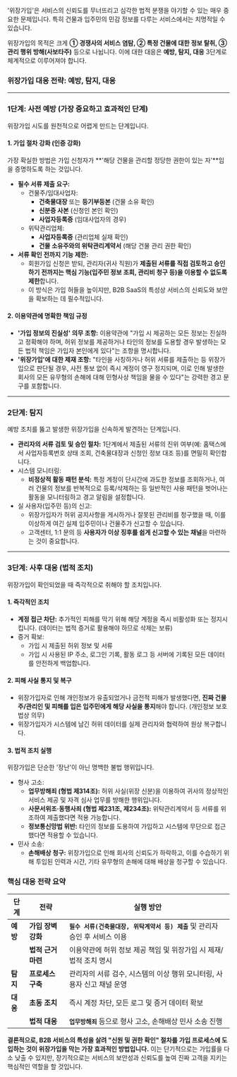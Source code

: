 '위장가입'은 서비스의 신뢰도를 무너뜨리고 심각한 법적 분쟁을 야기할 수 있는 매우 중요한 문제입니다. 특히 건물과 입주민의 민감 정보를 다루는 서비스에서는 치명적일 수 있습니다.

위장가입의 목적은 크게 **① 경쟁사의 서비스 염탐, ② 특정 건물에 대한 정보 탈취, ③ 관리 행위 방해(사보타주)** 등으로 나뉩니다. 이에 대한 대응은 **예방, 탐지, 대응** 3단계로 체계적으로 이루어져야 합니다.

### 위장가입 대응 전략: 예방, 탐지, 대응

------

### 1단계: 사전 예방 (가장 중요하고 효과적인 단계)

위장가입 시도를 원천적으로 어렵게 만드는 단계입니다.

#### **1. 가입 절차 강화 (인증 강화)**

가장 확실한 방법은 가입 신청자가 **'해당 건물을 관리할 정당한 권한이 있는 자'**임을 증명하도록 하는 것입니다.

- **필수 서류 제출 요구:**
  - 건물주/임대사업자:
    - **건축물대장** 또는 **등기부등본** (건물 소유 확인)
    - **신분증 사본** (신청인 본인 확인)
    - **사업자등록증** (임대사업자의 경우)
  - 위탁관리업체:
    - **사업자등록증** (관리업체 실재 확인)
    - **건물 소유주와의 위탁관리계약서** (해당 건물 관리 권한 확인)
- **서류 확인 전까지 기능 제한:**
  - 회원가입 신청은 받되, 관리자(귀사 직원)가 **제출된 서류를 직접 검토하고 승인하기 전까지는 핵심 기능(입주민 정보 조회, 관리비 청구 등)을 이용할 수 없도록 제한**합니다.
  - 이 방식은 가입 허들을 높이지만, B2B SaaS의 특성상 서비스의 신뢰도와 보안을 확보하는 데 필수적입니다.

#### **2. 이용약관에 명확한 책임 규정**

- **'가입 정보의 진실성' 의무 조항:** 이용약관에 "가입 시 제공하는 모든 정보는 진실하고 정확해야 하며, 허위 정보를 제공하거나 타인의 정보를 도용할 경우 발생하는 모든 법적 책임은 가입자 본인에게 있다"는 조항을 명시합니다.
- **'위장가입'에 대한 제재 조항:** "타인을 사칭하거나 허위 서류를 제출하는 등 위장가입으로 판단될 경우, 사전 통보 없이 즉시 계정이 영구 정지되며, 이로 인해 발생한 회사의 모든 유무형의 손해에 대해 민형사상 책임을 물을 수 있다"는 강력한 경고 문구를 포함합니다.

------

### 2단계: 탐지

예방 조치를 뚫고 발생한 위장가입을 신속하게 발견하는 단계입니다.

- **관리자의 서류 검토 및 승인 절차:** 1단계에서 제출된 서류의 진위 여부(예: 홈택스에서 사업자등록번호 상태 조회, 건축물대장과 신청인 정보 대조 등)를 면밀히 확인합니다.
- 시스템 모니터링:
  - **비정상적 활동 패턴 분석:** 특정 계정이 단시간에 과도한 정보를 조회하거나, 여러 건물의 정보를 반복적으로 등록/삭제하는 등 일반적인 사용 패턴을 벗어나는 활동을 모니터링하고 경고 알림을 설정합니다.
- 실 사용자(입주민 등)의 신고:
  - 위장가입자가 허위 공지사항을 게시하거나 잘못된 관리비를 청구했을 때, 이를 이상하게 여긴 실제 입주민이나 건물주가 신고할 수 있습니다.
  - 고객센터, 1:1 문의 등 **사용자가 이상 징후를 쉽게 신고할 수 있는 채널**을 마련하는 것이 중요합니다.

------

### 3단계: 사후 대응 (법적 조치)

위장가입이 확인되었을 때 즉각적으로 취해야 할 조치입니다.

#### **1. 즉각적인 조치**

- **계정 접근 차단:** 추가적인 피해를 막기 위해 해당 계정을 즉시 비활성화 또는 정지시킵니다. (데이터는 법적 증거로 활용해야 하므로 삭제는 보류)
- 증거 확보:
  - 가입 시 제출된 허위 정보 및 서류
  - 가입 시 사용된 IP 주소, 로그인 기록, 활동 로그 등 서버에 기록된 모든 데이터를 안전하게 백업합니다.

#### **2. 피해 사실 통지 및 복구**

- 위장가입자로 인해 개인정보가 유출되었거나 금전적 피해가 발생했다면, **진짜 건물주/관리인 및 피해를 입은 입주민에게 해당 사실을 통지**해야 합니다. (개인정보 보호법상 의무)
- 위장가입자가 시스템에 남긴 허위 데이터를 실제 관리자와 협력하여 원상 복구합니다.

#### **3. 법적 조치 실행**

위장가입은 단순한 '장난'이 아닌 명백한 불법 행위입니다.

- 형사 고소:
  - **업무방해죄 (형법 제314조):** 허위 사실(위장 신분)을 이용하여 귀사의 정상적인 서비스 제공 및 자격 심사 업무를 방해한 행위입니다.
  - **사문서위조·동행사죄 (형법 제231조, 제234조):** 위탁관리계약서 등 서류를 위조하여 제출했다면 적용 가능합니다.
  - **정보통신망법 위반:** 타인의 정보를 도용하여 가입하고 시스템에 무단으로 접근했다면 적용할 수 있습니다.
- 민사 소송:
  - **손해배상 청구:** 위장가입으로 인해 회사의 신뢰도가 하락하고, 이를 수습하기 위해 투입된 인력과 시간, 기타 유무형의 손해에 대해 배상을 청구할 수 있습니다.

### 핵심 대응 전략 요약

| **단계** | **전략**           | **실행 방안**                                                |
| -------- | ------------------ | ------------------------------------------------------------ |
| **예방** | **가입 장벽 강화** | **`필수 서류(건축물대장, 위탁계약서 등) 제출`** 및 관리자 승인 후 서비스 이용 |
|          | **법적 근거 마련** | 이용약관에 허위 정보 제공 책임 및 위장가입 시 제재/법적 조치 명시 |
| **탐지** | **프로세스 구축**  | 관리자의 서류 검수, 시스템의 이상 행위 모니터링, 사용자 신고 채널 운영 |
| **대응** | **초동 조치**      | 즉시 계정 차단, 모든 로그 및 증거 데이터 확보                |
|          | **법적 대응**      | **`업무방해죄`** 등으로 형사 고소, 손해배상 민사 소송 진행   |

**결론적으로, B2B 서비스의 특성을 살려 "신원 및 권한 확인" 절차를 가입 프로세스에 도입하는 것이 위장가입을 막는 가장 효과적인 방법입니다.** 이는 단기적으로는 가입률을 다소 낮출 수 있지만, 장기적으로는 서비스의 보안성과 신뢰도를 높여 진짜 고객을 지키는 핵심적인 역할을 할 것입니다.